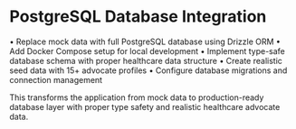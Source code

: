 # PostgreSQL Database Integration

• Replace mock data with full PostgreSQL database using Drizzle ORM
• Add Docker Compose setup for local development
• Implement type-safe database schema with proper healthcare data structure
• Create realistic seed data with 15+ advocate profiles
• Configure database migrations and connection management

This transforms the application from mock data to production-ready database layer with proper type safety and realistic healthcare advocate data.